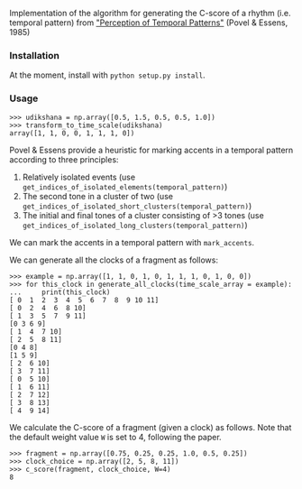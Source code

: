 Implementation of the algorithm for generating the C-score of a rhythm (i.e. temporal pattern) from ["Perception of Temporal Patterns"](https://online.ucpress.edu/mp/article-abstract/2/4/411/62235/Perception-of-Temporal-Patterns?redirectedFrom=fulltext) (Povel & Essens, 1985)

### Installation
At the moment, install with `python setup.py install`. 

### Usage 
```
>>> udikshana = np.array([0.5, 1.5, 0.5, 0.5, 1.0])
>>> transform_to_time_scale(udikshana)
array([1, 1, 0, 0, 1, 1, 1, 0])
```
Povel & Essens provide a heuristic for marking accents in a temporal pattern according to three principles:
1. Relatively isolated events (use `get_indices_of_isolated_elements(temporal_pattern)`)
2. The second tone in a cluster of two (use `get_indices_of_isolated_short_clusters(temporal_pattern)`)
3. The initial and final tones of a cluster consisting of >3 tones (use `get_indices_of_isolated_long_clusters(temporal_pattern)`)

We can mark the accents in a temporal pattern with `mark_accents`. 

We can generate all the clocks of a fragment as follows:
```
>>> example = np.array([1, 1, 0, 1, 0, 1, 1, 1, 0, 1, 0, 0])
>>> for this_clock in generate_all_clocks(time_scale_array = example):
...     print(this_clock)
[ 0  1  2  3  4  5  6  7  8  9 10 11]
[ 0  2  4  6  8 10]
[ 1  3  5  7  9 11]
[0 3 6 9]
[ 1  4  7 10]
[ 2  5  8 11]
[0 4 8]
[1 5 9]
[ 2  6 10]
[ 3  7 11]
[ 0  5 10]
[ 1  6 11]
[ 2  7 12]
[ 3  8 13]
[ 4  9 14]
```

We calculate the C-score of a fragment (given a clock) as follows. Note that the default weight value `W` is set to 4, following the paper. 
```
>>> fragment = np.array([0.75, 0.25, 0.25, 1.0, 0.5, 0.25])
>>> clock_choice = np.array([2, 5, 8, 11])
>>> c_score(fragment, clock_choice, W=4)
8
```